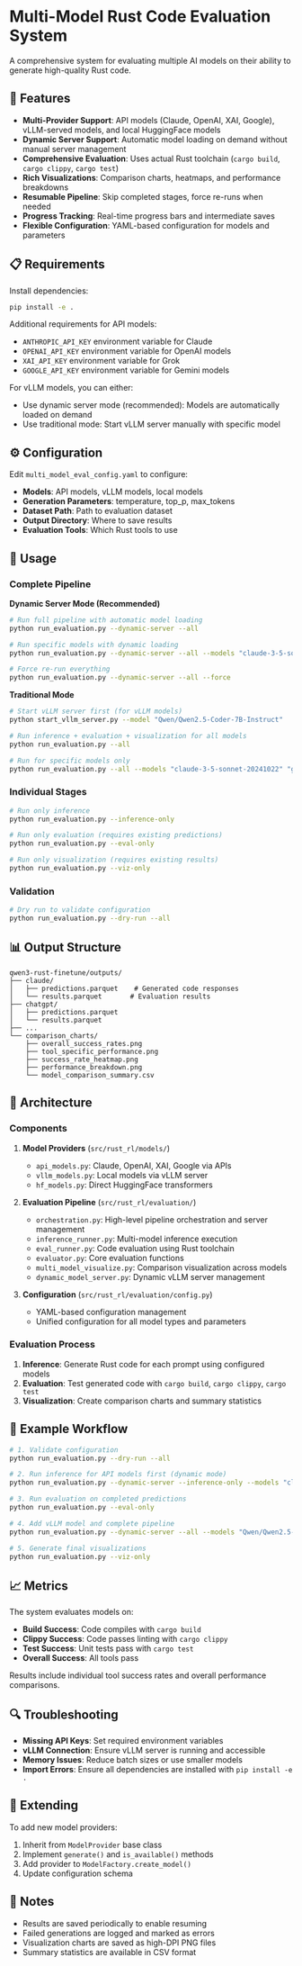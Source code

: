 # Multi-Model Rust Code Evaluation System

A comprehensive system for evaluating multiple AI models on their ability to generate high-quality Rust code.

## 🚀 Features

- **Multi-Provider Support**: API models (Claude, OpenAI, XAI, Google), vLLM-served models, and local HuggingFace models
- **Dynamic Server Support**: Automatic model loading on demand without manual server management
- **Comprehensive Evaluation**: Uses actual Rust toolchain (`cargo build`, `cargo clippy`, `cargo test`)
- **Rich Visualizations**: Comparison charts, heatmaps, and performance breakdowns
- **Resumable Pipeline**: Skip completed stages, force re-runs when needed
- **Progress Tracking**: Real-time progress bars and intermediate saves
- **Flexible Configuration**: YAML-based configuration for models and parameters

## 📋 Requirements

Install dependencies:
```bash
pip install -e .
```

Additional requirements for API models:
- `ANTHROPIC_API_KEY` environment variable for Claude
- `OPENAI_API_KEY` environment variable for OpenAI models
- `XAI_API_KEY` environment variable for Grok
- `GOOGLE_API_KEY` environment variable for Gemini models

For vLLM models, you can either:
- Use dynamic server mode (recommended): Models are automatically loaded on demand
- Use traditional mode: Start vLLM server manually with specific model

## ⚙️ Configuration

Edit `multi_model_eval_config.yaml` to configure:

- **Models**: API models, vLLM models, local models
- **Generation Parameters**: temperature, top_p, max_tokens
- **Dataset Path**: Path to evaluation dataset
- **Output Directory**: Where to save results
- **Evaluation Tools**: Which Rust tools to use

## 🏃 Usage

### Complete Pipeline

**Dynamic Server Mode (Recommended)**
```bash
# Run full pipeline with automatic model loading
python run_evaluation.py --dynamic-server --all

# Run specific models with dynamic loading
python run_evaluation.py --dynamic-server --all --models "claude-3-5-sonnet-20241022" "qwen-qwen2.5-coder-7b-instruct"

# Force re-run everything
python run_evaluation.py --dynamic-server --all --force
```

**Traditional Mode**
```bash
# Start vLLM server first (for vLLM models)
python start_vllm_server.py --model "Qwen/Qwen2.5-Coder-7B-Instruct"

# Run inference + evaluation + visualization for all models
python run_evaluation.py --all

# Run for specific models only
python run_evaluation.py --all --models "claude-3-5-sonnet-20241022" "gpt-4o"
```

### Individual Stages
```bash
# Run only inference
python run_evaluation.py --inference-only

# Run only evaluation (requires existing predictions)
python run_evaluation.py --eval-only

# Run only visualization (requires existing results)
python run_evaluation.py --viz-only
```

### Validation
```bash
# Dry run to validate configuration
python run_evaluation.py --dry-run --all
```

## 📊 Output Structure

```
qwen3-rust-finetune/outputs/
├── claude/
│   ├── predictions.parquet    # Generated code responses
│   └── results.parquet       # Evaluation results
├── chatgpt/
│   ├── predictions.parquet
│   └── results.parquet
├── ...
└── comparison_charts/
    ├── overall_success_rates.png
    ├── tool_specific_performance.png
    ├── success_rate_heatmap.png
    ├── performance_breakdown.png
    └── model_comparison_summary.csv
```

## 🔧 Architecture

### Components

1. **Model Providers** (`src/rust_rl/models/`)
   - `api_models.py`: Claude, OpenAI, XAI, Google via APIs
   - `vllm_models.py`: Local models via vLLM server
   - `hf_models.py`: Direct HuggingFace transformers

2. **Evaluation Pipeline** (`src/rust_rl/evaluation/`)
   - `orchestration.py`: High-level pipeline orchestration and server management
   - `inference_runner.py`: Multi-model inference execution
   - `eval_runner.py`: Code evaluation using Rust toolchain
   - `evaluator.py`: Core evaluation functions
   - `multi_model_visualize.py`: Comparison visualization across models
   - `dynamic_model_server.py`: Dynamic vLLM server management

3. **Configuration** (`src/rust_rl/evaluation/config.py`)
   - YAML-based configuration management
   - Unified configuration for all model types and parameters

### Evaluation Process

1. **Inference**: Generate Rust code for each prompt using configured models
2. **Evaluation**: Test generated code with `cargo build`, `cargo clippy`, `cargo test`
3. **Visualization**: Create comparison charts and summary statistics

## 🎯 Example Workflow

```bash
# 1. Validate configuration
python run_evaluation.py --dry-run --all

# 2. Run inference for API models first (dynamic mode)
python run_evaluation.py --dynamic-server --inference-only --models "claude-3-5-sonnet-20241022" "gpt-4o"

# 3. Run evaluation on completed predictions
python run_evaluation.py --eval-only

# 4. Add vLLM model and complete pipeline
python run_evaluation.py --dynamic-server --all --models "Qwen/Qwen2.5-Coder-7B-Instruct"

# 5. Generate final visualizations
python run_evaluation.py --viz-only
```

## 📈 Metrics

The system evaluates models on:

- **Build Success**: Code compiles with `cargo build`
- **Clippy Success**: Code passes linting with `cargo clippy`
- **Test Success**: Unit tests pass with `cargo test`
- **Overall Success**: All tools pass

Results include individual tool success rates and overall performance comparisons.

## 🔍 Troubleshooting

- **Missing API Keys**: Set required environment variables
- **vLLM Connection**: Ensure vLLM server is running and accessible
- **Memory Issues**: Reduce batch sizes or use smaller models
- **Import Errors**: Ensure all dependencies are installed with `pip install -e .`

## 🤝 Extending

To add new model providers:

1. Inherit from `ModelProvider` base class
2. Implement `generate()` and `is_available()` methods
3. Add provider to `ModelFactory.create_model()`
4. Update configuration schema

## 📝 Notes

- Results are saved periodically to enable resuming
- Failed generations are logged and marked as errors
- Visualization charts are saved as high-DPI PNG files
- Summary statistics are available in CSV format
